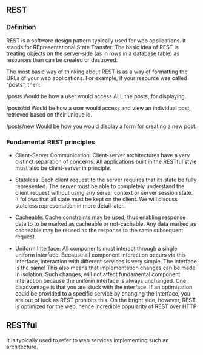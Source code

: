 ## REST

### Definition
REST is a software design pattern typically used for web applications. It stands for REpresentational State Transfer. The basic idea of REST is treating objects on the server-side (as in rows in a database table) as resources than can be created or destroyed.

The most basic way of thinking about REST is as a way of formatting the URLs of your web applications. For example, if your resource was called "posts", then:

/posts Would be how a user would access ALL the posts, for displaying.

/posts/:id Would be how a user would access and view an individual post, retrieved based on their unique id.

/posts/new Would be how you would display a form for creating a new post.
 
### Fundamental REST principles 

- Client-Server Communication: Client-server architectures have a very distinct separation of concerns. All applications built in the RESTful style must also be client-server in principle.

- Stateless: Each client request to the server requires that its state be fully represented. The server must be able to completely understand the client request without using any server context or server session state. It follows that all state must be kept on the client. We will discuss stateless representation in more detail later.

- Cacheable: Cache constraints may be used, thus enabling response data to to be marked as cacheable or not-cachable. Any data marked as cacheable may be reused as the response to the same subsequent request.

- Uniform Interface: All components must interact through a single uniform interface. Because all component interaction occurs via this interface, interaction with different services is very simple. The interface is the same! This also means that implementation changes can be made in isolation. Such changes, will not affect fundamental component interaction because the uniform interface is always unchanged. One disadvantage is that you are stuck with the interface. If an optimization could be provided to a specific service by changing the interface, you are out of luck as REST prohibits this. On the bright side, however, REST is optimized for the web, hence incredible popularity of REST over HTTP

## RESTful 
It is typically used to refer to web services implementing such an architecture.

